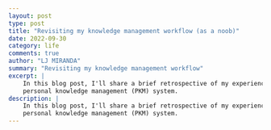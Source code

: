 ```yaml
---
layout: post
type: post
title: "Revisiting my knowledge management workflow (as a noob)"
date: 2022-09-30
category: life
comments: true
author: "LJ MIRANDA"
summary: "Revisiting my knowledge management workflow"
excerpt: |
    In this blog post, I'll share a brief retrospective of my experience with a
    personal knowledge management (PKM) system. 
description: |
    In this blog post, I'll share a brief retrospective of my experience with a
    personal knowledge management (PKM) system. 
---
```


<!--
- My expectations and goals 
    - Use PKM for content creation, maybe help with my job too
- What worked
    - Obsidian is actually a good notes app. 
    - Indexing and searchability helps a lot!
    - Backlinks help
- What didn't work
    - Productive procrastination
    - Upfront energy tending the garden
    - Pen and paper is still nice (gives my notes some personality)
- Things that I find confusing
    - Never learned how to efficiently use the graph
    - Sometimes, the connections already happen in the brain before the system suggests it to me.
- Next steps
    - Start, stop, continue doing

-->